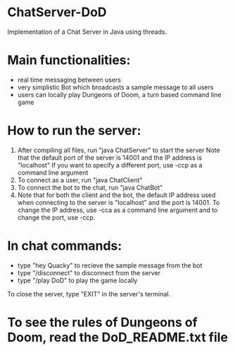 # ChatServer-DoD

Implementation of a Chat Server in Java using threads. 

# Main functionalities: 
- real time messaging between users
- very simplistic Bot which broadcasts a sample message to all users
- users can locally play Dungeons of Doom, a turn based command line game

# How to run the server:
 1. After compiling all files, run "java ChatServer" to start the server
    Note that the default port of the server is 14001 and the IP address is "localhost"
    If you want to specify a different port, use -ccp as a command line argument
 2. To connect as a user, run "java ChatClient"
 3. To connect the bot to the chat, run "java ChatBot"
 4. Note that for both the client and the bot, the default IP address used when connecting to the server
    is "localhost" and the port is 14001. To change the IP address, use -cca as a command line argument and
    to change the port, use -ccp.
 
# In chat commands:
- type "hey Quacky" to recieve the sample message from the bot
- type "/disconnect" to disconnect from the server
- type "/play DoD" to play the game locally

To close the server, type "EXIT" in the server's terminal.

# To see the rules of Dungeons of Doom, read the DoD_README.txt file
